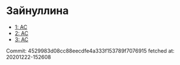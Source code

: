 # Зайнуллина
- [1: AC](1.md)
- [2: AC](2.md)
- [3: AC](3.md)

Commit: 4529983d08cc88eecdfe4a333f153789f7076915
 fetched at: 20201222-152608
